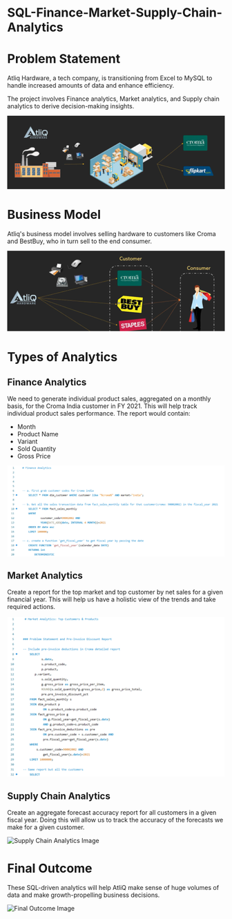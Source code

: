 # SQL-Finance-Market-Supply-Chain-Analytics
# Problem Statement

Atliq Hardware, a tech company, is transitioning from Excel to MySQL to handle increased amounts of data and enhance efficiency.

The project involves Finance analytics, Market analytics, and Supply chain analytics to derive decision-making insights.

![Problem Statement Image](https://github.com/SajalVats/SQL-Finance-Market-Supply-Chain-Analytics/blob/main/AtliQ%20Warehouse.png)

# Business Model

Atliq's business model involves selling hardware to customers like Croma and BestBuy, who in turn sell to the end consumer.

![Business Model Image](https://github.com/SajalVats/SQL-Finance-Market-Supply-Chain-Analytics/blob/main/Atliq%20Business%20Model.png)

# Types of Analytics

## Finance Analytics

We need to generate individual product sales, aggregated on a monthly basis, for the Croma India customer in FY 2021. This will help track individual product sales performance. The report would contain:
- Month
- Product Name
- Variant
- Sold Quantity
- Gross Price

![Finance Analytics Image](https://github.com/SajalVats/SQL-Finance-Market-Supply-Chain-Analytics/blob/main/Finance%20Analytics.png)

## Market Analytics

Create a report for the top market and top customer by net sales for a given financial year. This will help us have a holistic view of the trends and take required actions.

![Market Analytics Image](https://github.com/SajalVats/SQL-Finance-Market-Supply-Chain-Analytics/blob/main/Market%20Analytics.png)

## Supply Chain Analytics

Create an aggregate forecast accuracy report for all customers in a given fiscal year. Doing this will allow us to track the accuracy of the forecasts we make for a given customer.

![Supply Chain Analytics Image](path/to/supply-chain-analytics-image.jpg)

# Final Outcome

These SQL-driven analytics will help AtliQ make sense of huge volumes of data and make growth-propelling business decisions.

![Final Outcome Image](path/to/final-outcome-image.jpg)
